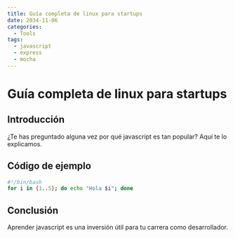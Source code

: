 ```yaml
---
title: Guía completa de linux para startups
date: 2034-11-06
categories:
  - Tools
tags:
  - javascript
  - express
  - mocha
---
```


# Guía completa de linux para startups

## Introducción

¿Te has preguntado alguna vez por qué javascript es tan popular? Aquí te lo explicamos.

## Código de ejemplo

```bash
#!/bin/bash
for i in {1..5}; do echo "Hola $i"; done
```

## Conclusión

Aprender javascript es una inversión útil para tu carrera como desarrollador.